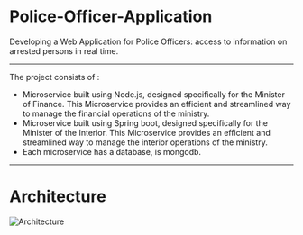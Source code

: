 # Police-Officer-Application
Developing a Web Application for Police Officers: access to information on arrested persons in real time.

---

The project consists of :
* Microservice built using Node.js, designed specifically for the Minister of Finance. 
This Microservice provides an efficient and streamlined way to manage the financial operations of the ministry.
* Microservice built using Spring boot, designed specifically for the Minister of the Interior. 
This Microservice provides an efficient and streamlined way to manage the interior operations of the ministry.
* Each microservice has a database, is mongodb.

---

# Architecture 
![Architecture](https://user-images.githubusercontent.com/63677147/216359847-dcfb9e82-31bc-400c-9205-af3036f5e627.png)


